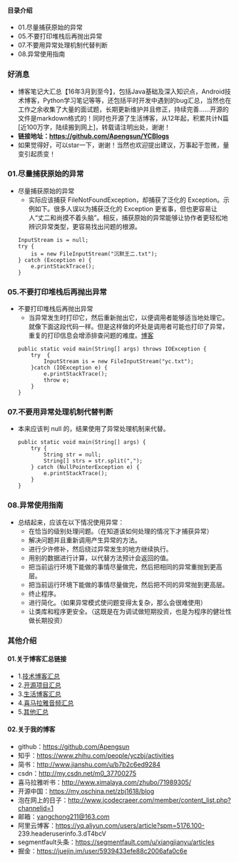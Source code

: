 #### 目录介绍
- 01.尽量捕获原始的异常
- 05.不要打印堆栈后再抛出异常
- 07.不要用异常处理机制代替判断
- 08.异常使用指南


### 好消息
- 博客笔记大汇总【16年3月到至今】，包括Java基础及深入知识点，Android技术博客，Python学习笔记等等，还包括平时开发中遇到的bug汇总，当然也在工作之余收集了大量的面试题，长期更新维护并且修正，持续完善……开源的文件是markdown格式的！同时也开源了生活博客，从12年起，积累共计N篇[近100万字，陆续搬到网上]，转载请注明出处，谢谢！
- **链接地址：https://github.com/Apengsun/YCBlogs**
- 如果觉得好，可以star一下，谢谢！当然也欢迎提出建议，万事起于忽微，量变引起质变！



### 01.尽量捕获原始的异常
- 尽量捕获原始的异常
    - 实际应该捕获 FileNotFoundException，却捕获了泛化的 Exception。示例如下。很多人误以为捕获泛化的 Exception 更省事，但也更容易让人“丈二和尚摸不着头脑”。相反，捕获原始的异常能够让协作者更轻松地辨识异常类型，更容易找出问题的根源。
    ```
    InputStream is = null;
    try {
        is = new FileInputStream("沉默王二.txt");
    } catch (Exception e) {
        e.printStackTrace();
    }
    ```


### 05.不要打印堆栈后再抛出异常
- 不要打印堆栈后再抛出异常
    - 当异常发生时打印它，然后重新抛出它，以便调用者能够适当地处理它。就像下面这段代码一样。但是这样做的坏处是调用者可能也打印了异常，重复的打印信息会增添排查问题的难度。[博客](https://github.com/Apengsun/YCBlogs)
    ```
    public static void main(String[] args) throws IOException {
        try  {
            InputStream is = new FileInputStream("yc.txt");
        }catch (IOException e) {
            e.printStackTrace();
            throw e;
        } 
    }
    ```


### 07.不要用异常处理机制代替判断
- 本来应该判 null 的，结果使用了异常处理机制来代替。
    ```
    public static void main(String[] args) {
        try {
            String str = null;
            String[] strs = str.split(",");
        } catch (NullPointerException e) {
            e.printStackTrace();
        }
    }
    ```


### 08.异常使用指南
- 总结起来，应该在以下情况使用异常：
    - 在恰当的级别处理问题。（在知道该如何处理的情况下才捕获异常）
    - 解决问题并且重新调用产生异常的方法。
    - 进行少许修补，然后绕过异常发生的地方继续执行。
    - 用别的数据进行计算，以代替方法预计会返回的值。
    - 把当前运行环境下能做的事情尽量做完，然后把相同的异常重抛到更高层。
    - 把当前运行环境下能做的事情尽量做完，然后把不同的异常抛到更高层。
    - 终止程序。
    - 进行简化。（如果异常模式使问题变得太复杂，那么会很难使用）
    - 让类库和程序更安全。（这既是在为调试做短期投资，也是为程序的健壮性做长期投资）



### 其他介绍
#### 01.关于博客汇总链接
- 1.[技术博客汇总](https://www.jianshu.com/p/614cb839182c)
- 2.[开源项目汇总](https://blog.csdn.net/m0_37700275/article/details/80863574)
- 3.[生活博客汇总](https://blog.csdn.net/m0_37700275/article/details/79832978)
- 4.[喜马拉雅音频汇总](https://www.jianshu.com/p/f665de16d1eb)
- 5.[其他汇总](https://www.jianshu.com/p/53017c3fc75d)



#### 02.关于我的博客
- github：https://github.com/Apengsun
- 知乎：https://www.zhihu.com/people/yczbj/activities
- 简书：http://www.jianshu.com/u/b7b2c6ed9284
- csdn：http://my.csdn.net/m0_37700275
- 喜马拉雅听书：http://www.ximalaya.com/zhubo/71989305/
- 开源中国：https://my.oschina.net/zbj1618/blog
- 泡在网上的日子：http://www.jcodecraeer.com/member/content_list.php?channelid=1
- 邮箱：yangchong211@163.com
- 阿里云博客：https://yq.aliyun.com/users/article?spm=5176.100- 239.headeruserinfo.3.dT4bcV
- segmentfault头条：https://segmentfault.com/u/xiangjianyu/articles
- 掘金：https://juejin.im/user/5939433efe88c2006afa0c6e


